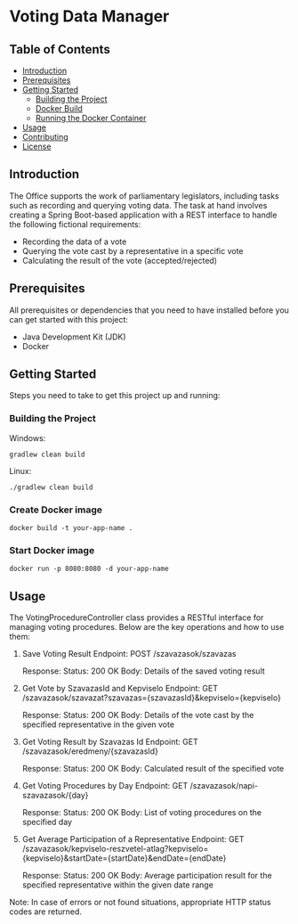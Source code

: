 # Voting Data Manager

## Table of Contents
- [Introduction](#introduction)
- [Prerequisites](#prerequisites)
- [Getting Started](#getting-started)
    - [Building the Project](#building-the-project)
    - [Docker Build](#docker-build)
    - [Running the Docker Container](#running-the-docker-container)
- [Usage](#usage)
- [Contributing](#contributing)
- [License](#license)

## Introduction

The Office supports the work of parliamentary legislators, including tasks such as recording and querying voting data. The task at hand involves creating a Spring Boot-based application with a REST interface to handle the following fictional requirements:  

- Recording the data of a vote  
- Querying the vote cast by a representative in a specific vote  
- Calculating the result of the vote (accepted/rejected)

## Prerequisites

All prerequisites or dependencies that you need to have installed before you can get started with this project:    

- Java Development Kit (JDK)
- Docker

## Getting Started

Steps you need to take to get this project up and running:

### Building the Project
    
Windows:

    gradlew clean build

Linux:

    ./gradlew clean build

### Create Docker image

    docker build -t your-app-name .

### Start Docker image

    docker run -p 8080:8080 -d your-app-name

## Usage
The VotingProcedureController class provides a RESTful interface for managing voting procedures. Below are the key operations and how to use them:

1. Save Voting Result
   Endpoint: POST /szavazasok/szavazas
 
   Response:
   Status: 200 OK
   Body: Details of the saved voting result

2. Get Vote by SzavazasId and Kepviselo
   Endpoint: GET /szavazasok/szavazat?szavazas={szavazasId}&kepviselo={kepviselo}

   Response:
   Status: 200 OK
   Body: Details of the vote cast by the specified representative in the given vote

3. Get Voting Result by Szavazas Id
   Endpoint: GET /szavazasok/eredmeny/{szavazasId}

   Response:
   Status: 200 OK
   Body: Calculated result of the specified vote

4. Get Voting Procedures by Day
   Endpoint: GET /szavazasok/napi-szavazasok/{day}

   Response:
   Status: 200 OK
   Body: List of voting procedures on the specified day

5. Get Average Participation of a Representative
   Endpoint: GET /szavazasok/kepviselo-reszvetel-atlag?kepviselo={kepviselo}&startDate={startDate}&endDate={endDate}

   Response:
   Status: 200 OK
   Body: Average participation result for the specified representative within the given date range

Note: In case of errors or not found situations, appropriate HTTP status codes are returned.
